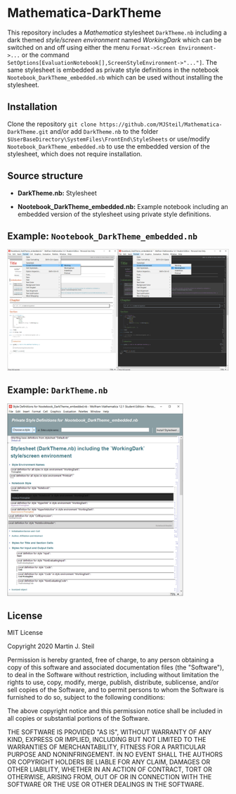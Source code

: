 # Mathematica-DarkTheme

This repository includes a *Mathematica* stylesheet `DarkTheme.nb` including a dark themed *style/screen environment* named *WorkingDark*
which can be switched on and off using either the menu `Format->Screen Environment->...` or the command `SetOptions[EvaluationNotebook[],ScreenStyleEnvironment->"..."]`.
The same stylesheet is embedded as private style definitions in the notebook `Nootebook_DarkTheme_embedded.nb` which can be used without installing the stylesheet.

## Installation
Clone the repository `git clone https://github.com/MJSteil/Mathematica-DarkTheme.git`
and/or add `DarkTheme.nb` to the folder `$UserBaseDirectory\SystemFiles\FrontEnd\StyleSheets` or use/modify `Nootebook_DarkTheme_embedded.nb` to use the embedded version of the stylesheet, which does not require installation.

## Source structure
* **DarkTheme.nb:** Stylesheet

* **Nootebook_DarkTheme_embedded.nb:** Example notebook including an embedded version of the stylesheet using private style definitions.

## Example: `Nootebook_DarkTheme_embedded.nb`

<img src="doc/notebook.png" alt="Nootebook_DarkTheme_embedded.nb screenshot" width="800"/>

## Example: `DarkTheme.nb`

<img src="doc/stylesheet.png" alt="DarkTheme.nb screenshot" width="400"/>

## License
MIT License

Copyright 2020 Martin J. Steil

Permission is hereby granted, free of charge, to any person obtaining a copy
of this software and associated documentation files (the "Software"), to deal
in the Software without restriction, including without limitation the rights
to use, copy, modify, merge, publish, distribute, sublicense, and/or sell
copies of the Software, and to permit persons to whom the Software is
furnished to do so, subject to the following conditions:

The above copyright notice and this permission notice shall be included in all
copies or substantial portions of the Software.

THE SOFTWARE IS PROVIDED "AS IS", WITHOUT WARRANTY OF ANY KIND, EXPRESS OR
IMPLIED, INCLUDING BUT NOT LIMITED TO THE WARRANTIES OF MERCHANTABILITY,
FITNESS FOR A PARTICULAR PURPOSE AND NONINFRINGEMENT. IN NO EVENT SHALL THE
AUTHORS OR COPYRIGHT HOLDERS BE LIABLE FOR ANY CLAIM, DAMAGES OR OTHER
LIABILITY, WHETHER IN AN ACTION OF CONTRACT, TORT OR OTHERWISE, ARISING FROM,
OUT OF OR IN CONNECTION WITH THE SOFTWARE OR THE USE OR OTHER DEALINGS IN THE
SOFTWARE.
